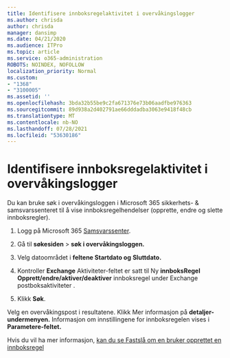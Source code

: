 ```yaml
---
title: Identifisere innboksregelaktivitet i overvåkingslogger
ms.author: chrisda
author: chrisda
manager: dansimp
ms.date: 04/21/2020
ms.audience: ITPro
ms.topic: article
ms.service: o365-administration
ROBOTS: NOINDEX, NOFOLLOW
localization_priority: Normal
ms.custom:
- "1368"
- "3100005"
ms.assetid: ''
ms.openlocfilehash: 3bda32b55be9c2fa671376e73b06aadfbe976363
ms.sourcegitcommit: 89d938a2d402791ae66dddadba3063e9418f48cb
ms.translationtype: MT
ms.contentlocale: nb-NO
ms.lasthandoff: 07/28/2021
ms.locfileid: "53630186"
---
```

# <a name="identify-inbox-rule-activity-in-audit-logs"></a>Identifisere innboksregelaktivitet i overvåkingslogger

Du kan bruke søk i overvåkingsloggen i Microsoft 365 sikkerhets- & samsvarssenteret til å vise innboksregelhendelser (opprette, endre og slette innboksregler).

1. Logg på Microsoft 365 [Samsvarssenter](https://protection.office.com/).

2. Gå til **søkesiden**  >  **søk i overvåkingsloggen.**

3. Velg datoområdet i **feltene Startdato og** **Sluttdato.**

4. Kontroller **Exchange** Aktiviteter-feltet er  satt til Ny **innboksRegel Opprett/endre/aktiver/deaktiver** innboksregel under Exchange postboksaktiviteter .

5. Klikk **Søk**.

Velg en overvåkingspost i resultatene. Klikk Mer informasjon på **detaljer-undermenyen.** Informasjon om innstillingene for innboksregelen vises i **Parametere-feltet.**

Hvis du vil ha mer informasjon, [kan du se Fastslå om en bruker opprettet en innboksregel](/office365/securitycompliance/auditing-troubleshooting-scenarios#determining-if-a-user-created-an-inbox-rule)
